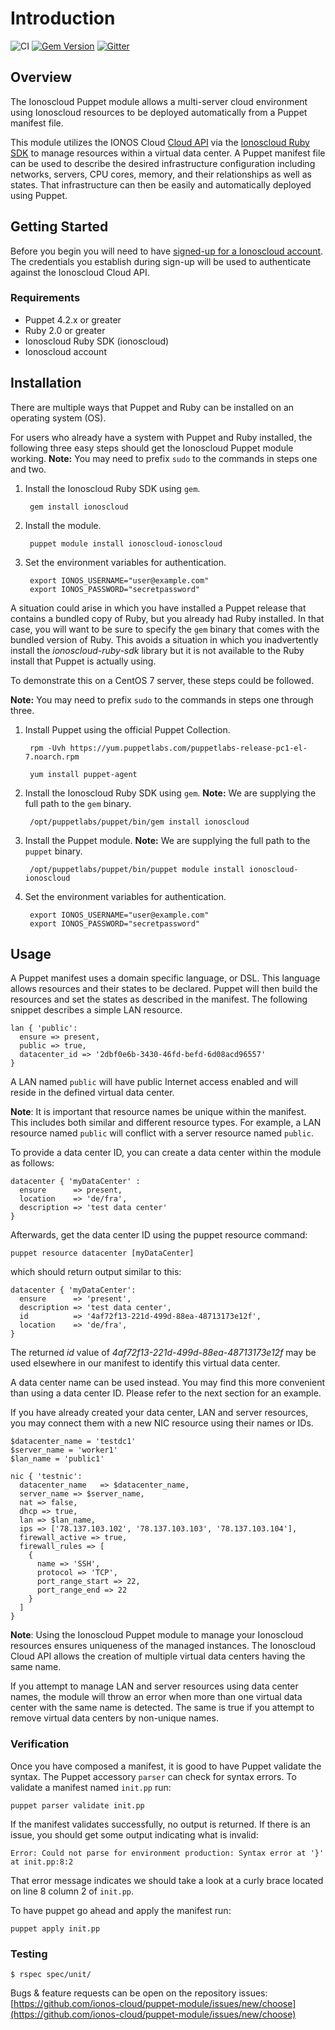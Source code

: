 # Introduction

![CI](https://github.com/ionos-cloud/knife-ionos-cloud/workflows/CI/badge.svg) [![Gem Version](https://badge.fury.io/rb/knife-ionoscloud.svg)](https://badge.fury.io/rb/knife-ionoscloud) [![Gitter](https://badges.gitter.im/ionos-cloud/sdk-general.png)](https://gitter.im/ionos-cloud/sdk-general)

## Overview

The Ionoscloud Puppet module allows a multi-server cloud environment using Ionoscloud resources to be deployed automatically from a Puppet manifest file.

This module utilizes the IONOS Cloud [Cloud API](https://devops.ionoscloud.com/api/cloud/) via the [Ionoscloud Ruby SDK](https://github.com/ionos-cloud/sdk-ruby) to manage resources within a virtual data center. A Puppet manifest file can be used to describe the desired infrastructure configuration including networks, servers, CPU cores, memory, and their relationships as well as states. That infrastructure can then be easily and automatically deployed using Puppet.

## Getting Started

Before you begin you will need to have [signed-up for a Ionoscloud account](https://devops.ionoscloud.com/signup). The credentials you establish during sign-up will be used to authenticate against the Ionoscloud Cloud API.

### Requirements

* Puppet 4.2.x or greater
* Ruby 2.0 or greater
* Ionoscloud Ruby SDK (ionoscloud)
* Ionoscloud account

## Installation

There are multiple ways that Puppet and Ruby can be installed on an operating system (OS).

For users who already have a system with Puppet and Ruby installed, the following three easy steps should get the Ionoscloud Puppet module working. **Note:** You may need to prefix `sudo` to the commands in steps one and two.

1. Install the Ionoscloud Ruby SDK using `gem`.

        gem install ionoscloud

2. Install the module.

        puppet module install ionoscloud-ionoscloud

3. Set the environment variables for authentication.

        export IONOS_USERNAME="user@example.com"
        export IONOS_PASSWORD="secretpassword"

A situation could arise in which you have installed a Puppet release that contains a bundled copy of Ruby, but you already had Ruby installed. In that case, you will want to be sure to specify the `gem` binary that comes with the bundled version of Ruby. This avoids a situation in which you inadvertently install the *ionoscloud-ruby-sdk* library but it is not available to the Ruby install that Puppet is actually using.

To demonstrate this on a CentOS 7 server, these steps could be followed.

**Note:** You may need to prefix `sudo` to the commands in steps one through three.

1. Install Puppet using the official Puppet Collection.

        rpm -Uvh https://yum.puppetlabs.com/puppetlabs-release-pc1-el-7.noarch.rpm

        yum install puppet-agent

2. Install the Ionoscloud Ruby SDK using `gem`. **Note:** We are supplying the full path to the `gem` binary.

        /opt/puppetlabs/puppet/bin/gem install ionoscloud

3. Install the Puppet module. **Note:** We are supplying the full path to the `puppet` binary.

        /opt/puppetlabs/puppet/bin/puppet module install ionoscloud-ionoscloud

4. Set the environment variables for authentication.

        export IONOS_USERNAME="user@example.com"
        export IONOS_PASSWORD="secretpassword"

## Usage

A Puppet manifest uses a domain specific language, or DSL. This language allows resources and their states to be declared. Puppet will then build the resources and set the states as described in the manifest. The following snippet describes a simple LAN resource.

    lan { 'public':
      ensure => present,
      public => true,
      datacenter_id => '2dbf0e6b-3430-46fd-befd-6d08acd96557'
    }

A LAN named `public` will have public Internet access enabled and will reside in the defined virtual data center.

**Note**: It is important that resource names be unique within the manifest. This includes both similar and different resource types. For example, a LAN resource named `public` will conflict with a server resource named `public`.

To provide a data center ID, you can create a data center within the module as follows:

    datacenter { 'myDataCenter' :
      ensure      => present,
      location    => 'de/fra',
      description => 'test data center'
    }

Afterwards, get the data center ID using the puppet resource command:

    puppet resource datacenter [myDataCenter]

which should return output similar to this:

    datacenter { 'myDataCenter':
      ensure      => 'present',
      description => 'test data center',
      id          => '4af72f13-221d-499d-88ea-48713173e12f',
      location    => 'de/fra',
    }

The returned *id* value of *4af72f13-221d-499d-88ea-48713173e12f* may be used elsewhere in our manifest to identify this virtual data center.

A data center name can be used instead. You may find this more convenient than using a data center ID. Please refer to the next section for an example.

If you have already created your data center, LAN and server resources, you may connect them with a new NIC resource using their names or IDs.

    $datacenter_name = 'testdc1'
    $server_name = 'worker1'
    $lan_name = 'public1'

    nic { 'testnic':
      datacenter_name   => $datacenter_name,
      server_name => $server_name,
      nat => false,
      dhcp => true,
      lan => $lan_name,
      ips => ['78.137.103.102', '78.137.103.103', '78.137.103.104'],
      firewall_active => true,
      firewall_rules => [
        {
          name => 'SSH',
          protocol => 'TCP',
          port_range_start => 22,
          port_range_end => 22
        }
      ]
    }

**Note**: Using the Ionoscloud Puppet module to manage your Ionoscloud resources ensures uniqueness of the managed instances. The Ionoscloud Cloud API allows the creation of multiple virtual data centers having the same name.

If you attempt to manage LAN and server resources using data center names, the module will throw an error when more than one virtual data center with the same name is detected. The same is true if you attempt to remove virtual data centers by non-unique names.

### Verification

Once you have composed a manifest, it is good to have Puppet validate the syntax. The Puppet accessory `parser` can check for syntax errors. To validate a manifest named `init.pp` run:

    puppet parser validate init.pp

If the manifest validates successfully, no output is returned. If there is an issue, you should get some output indicating what is invalid:

    Error: Could not parse for environment production: Syntax error at '}' at init.pp:8:2

That error message indicates we should take a look at a curly brace located on line 8 column 2 of `init.pp`.

To have puppet go ahead and apply the manifest run:

    puppet apply init.pp


### Testing

```text
$ rspec spec/unit/
```

Bugs & feature requests can be open on the repository issues: [https://github.com/ionos-cloud/puppet-module/issues/new/choose](https://github.com/ionos-cloud/puppet-module/issues/new/choose)
